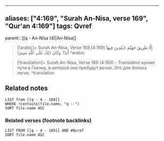 
---
aliases: ["4:169", "Surah An-Nisa, verse 169", "Qur'an 4:169"]
tags: Qvref
---

parent:: [[q - An-Nisa (4)|An-Nisa]]

> [!arabic]+ Surah An-Nisa, Verse 169 (4:169)
> <span class="quran-arabic">إِلَّا طَرِيقَ جَهَنَّمَ خَـٰلِدِينَ فِيهَآ أَبَدًا ۚ وَكَانَ ذَٰلِكَ عَلَى ٱللَّهِ يَسِيرًا</span>
^arabic

> [!translation]+ Surah An-Nisa, Verse 169 (4:169) - Translation
> кроме пути в Геенну, в которой они пребудут вечно. Это для Аллаха легко.
^translation



## Related notes
```dataview
LIST from [[q - 4 - 169]]
WHERE !contains(file.name, "q - ")
SORT file.name ASC
```

### Related verses (footnote backlinks)
```dataview
LIST FROM [[q - 4 - 169]] AND #Qvref
SORT file.name ASC
```

